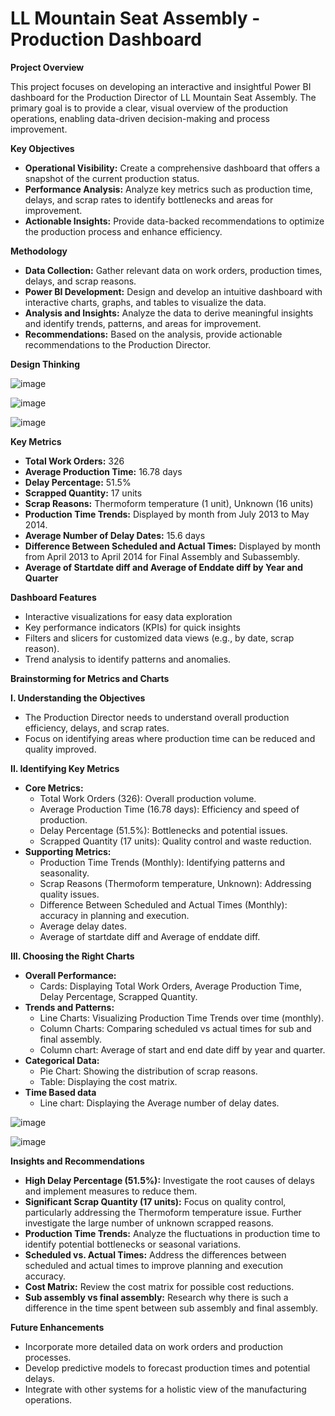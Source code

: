 # LL Mountain Seat Assembly - Production Dashboard

**Project Overview**

This project focuses on developing an interactive and insightful Power BI dashboard for the Production Director of LL Mountain Seat Assembly. The primary goal is to provide a clear, visual overview of the production operations, enabling data-driven decision-making and process improvement.

**Key Objectives**

* **Operational Visibility:** Create a comprehensive dashboard that offers a snapshot of the current production status.
* **Performance Analysis:** Analyze key metrics such as production time, delays, and scrap rates to identify bottlenecks and areas for improvement.
* **Actionable Insights:** Provide data-backed recommendations to optimize the production process and enhance efficiency.

**Methodology**

* **Data Collection:** Gather relevant data on work orders, production times, delays, and scrap reasons.
* **Power BI Development:** Design and develop an intuitive dashboard with interactive charts, graphs, and tables to visualize the data.
* **Analysis and Insights:** Analyze the data to derive meaningful insights and identify trends, patterns, and areas for improvement.
* **Recommendations:** Based on the analysis, provide actionable recommendations to the Production Director.

**Design Thinking**

![image](https://github.com/user-attachments/assets/4ad7ec13-f7a5-4279-8273-eb25cad91d5d)

![image](https://github.com/user-attachments/assets/31a4ea06-e0b1-402f-a75a-797886abb7b0)

![image](https://github.com/user-attachments/assets/e6e1bda3-762f-4b82-89e8-e55270fe9665)


**Key Metrics**

* **Total Work Orders:** 326
* **Average Production Time:** 16.78 days
* **Delay Percentage:** 51.5%
* **Scrapped Quantity:** 17 units
* **Scrap Reasons:** Thermoform temperature (1 unit), Unknown (16 units)
* **Production Time Trends:** Displayed by month from July 2013 to May 2014.
* **Average Number of Delay Dates:** 15.6 days
* **Difference Between Scheduled and Actual Times:** Displayed by month from April 2013 to April 2014 for Final Assembly and Subassembly.
* **Average of Startdate diff and Average of Enddate diff by Year and Quarter**

**Dashboard Features**

* Interactive visualizations for easy data exploration
* Key performance indicators (KPIs) for quick insights
* Filters and slicers for customized data views (e.g., by date, scrap reason).
* Trend analysis to identify patterns and anomalies.

**Brainstorming for Metrics and Charts**

**I. Understanding the Objectives**

* The Production Director needs to understand overall production efficiency, delays, and scrap rates.
* Focus on identifying areas where production time can be reduced and quality improved.

**II. Identifying Key Metrics**

* **Core Metrics:**
    * Total Work Orders (326): Overall production volume.
    * Average Production Time (16.78 days): Efficiency and speed of production.
    * Delay Percentage (51.5%): Bottlenecks and potential issues.
    * Scrapped Quantity (17 units): Quality control and waste reduction.
* **Supporting Metrics:**
    * Production Time Trends (Monthly): Identifying patterns and seasonality.
    * Scrap Reasons (Thermoform temperature, Unknown): Addressing quality issues.
    * Difference Between Scheduled and Actual Times (Monthly): accuracy in planning and execution.
    * Average delay dates.
    * Average of startdate diff and Average of enddate diff.

**III. Choosing the Right Charts**

* **Overall Performance:**
    * Cards: Displaying Total Work Orders, Average Production Time, Delay Percentage, Scrapped Quantity.
* **Trends and Patterns:**
    * Line Charts: Visualizing Production Time Trends over time (monthly).
    * Column Charts: Comparing scheduled vs actual times for sub and final assembly.
    * Column chart: Average of start and end date diff by year and quarter.
* **Categorical Data:**
    * Pie Chart: Showing the distribution of scrap reasons.
    * Table: Displaying the cost matrix.
* **Time Based data**
    * Line chart: Displaying the Average number of delay dates.

![image](https://github.com/user-attachments/assets/11f5dfe2-ef23-4507-ad84-0b24654ed5ee)

![image](https://github.com/user-attachments/assets/d137e9a2-b2a9-4a6e-a774-b03ac21abf50)


**Insights and Recommendations**

* **High Delay Percentage (51.5%):** Investigate the root causes of delays and implement measures to reduce them.
* **Significant Scrap Quantity (17 units):** Focus on quality control, particularly addressing the Thermoform temperature issue. Further investigate the large number of unknown scrapped reasons.
* **Production Time Trends:** Analyze the fluctuations in production time to identify potential bottlenecks or seasonal variations.
* **Scheduled vs. Actual Times:** Address the differences between scheduled and actual times to improve planning and execution accuracy.
* **Cost Matrix:** Review the cost matrix for possible cost reductions.
* **Sub assembly vs final assembly:** Research why there is such a difference in the time spent between sub assembly and final assembly.

**Future Enhancements**

* Incorporate more detailed data on work orders and production processes.
* Develop predictive models to forecast production times and potential delays.
* Integrate with other systems for a holistic view of the manufacturing operations.
